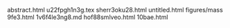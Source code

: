 abstract.html
u22fpgh1n3g.tex
sherr3oku28.html
untitled.html
figures/mass
9fe3.html
1v6f4le3ng8.md
hof88smlveo.html
10bae.html